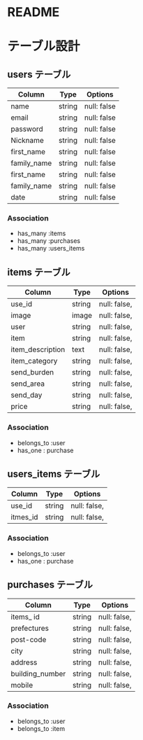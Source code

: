 # README

# テーブル設計

## users テーブル

| Column      | Type    | Options     |
| --------    | ------  | ----------- |
| name        | string  | null: false |
| email       | string  | null: false |
| password    | string  | null: false |
| Nickname    | string  | null: false |
| first_name  | string  | null: false |
| family_name | string  | null: false |
| first_name  | string  | null: false |
| family_name | string  | null: false |
| date        | string  | null: false |



### Association

- has_many :items
- has_many :purchases
- has_many :users_items


## items テーブル

| Column               |   Type    |         Options                |
| -------------------- | --------  | ------------------------------ |
| use_id               | string    | null: false,                   |
| image                | image     | null: false,                   |
| user                 | string    | null: false,                   |
| item                 | string    | null: false,                   |
| item_description     | text      | null: false,                   |
| item_category        | string    | null: false,                   |
| send_burden          | string    | null: false,                   |
| send_area            | string    | null: false,                   |
| send_day             | string    | null: false,                   |
| price                | string    | null: false,                   |



### Association

- belongs_to :user
- has_one : purchase


## users_items テーブル

| Column               |   Type    |         Options                |
| -------------------- | --------  | ------------------------------ |
| use_id               | string    | null: false,                   |
| itmes_id             | string    | null: false,                   |




### Association

- belongs_to :user
- has_one : purchase





## purchases テーブル

| Column           | Type       | Options                      |
| ---------------- | ---------- | ---------------------------- |
| items_ id        | string      | null: false,                |
| prefectures      | string     | null: false,                 |
| post-code        | string     | null: false,                 |
| city             | string     | null: false,                 |
| address          | string     | null: false,                 |
| building_number  | string     | null: false,                 |
| mobile           | string     | null: false,                 |



### Association

- belongs_to :user
- belongs_to :item
